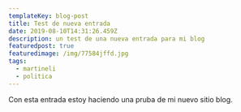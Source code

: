 ```yaml
---
templateKey: blog-post
title: Test de nueva entrada
date: 2019-08-10T14:31:26.459Z
description: un test de una nueva entrada para mi blog
featuredpost: true
featuredimage: /img/77584jffd.jpg
tags:
  - martineli
  - politica
---
```

Con esta entrada estoy haciendo una pruba de mi nuevo sitio blog.
